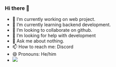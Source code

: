 ### Hi there 👋

- 🔭 I’m currently working on web project.
- 🌱 I’m currently learning backend development.
- 👯 I’m looking to collaborate on github.
- 🤔 I’m looking for help with development
- 💬 Ask me about nothing.
- 📫 How to reach me: Discord
- 😄 Pronouns: He/him
- <img src="https://www.google.com/url?sa=i&url=https%3A%2F%2Fwww.pcgamer.com%2Fthe-state-of-discord-in-2022-gaming-takes-a-backseat-to-forums%2F&psig=AOvVaw1CINOFW2r7Ji2XX2m98_nh&ust=1675312591884000&source=images&cd=vfe&ved=0CBAQjRxqFwoTCLi7yPG_8_wCFQAAAAAdAAAAABAE">
